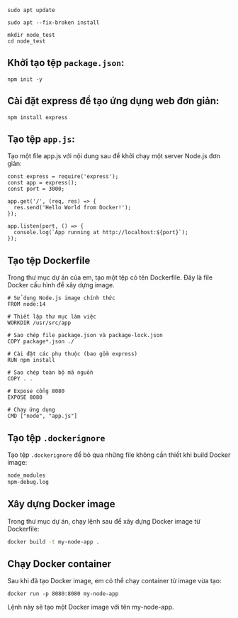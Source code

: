 ```
sudo apt update
```

```
sudo apt --fix-broken install
```

```
mkdir node_test
cd node_test
```

## Khởi tạo tệp `package.json`:
```
npm init -y
```

## Cài đặt express để tạo ứng dụng web đơn giản:
```
npm install express
```

## Tạo tệp `app.js`:
Tạo một file app.js với nội dung sau để khởi chạy một server Node.js đơn giản:
```
const express = require('express');
const app = express();
const port = 3000;

app.get('/', (req, res) => {
  res.send('Hello World from Docker!');
});

app.listen(port, () => {
  console.log(`App running at http://localhost:${port}`);
});
```

## Tạo tệp Dockerfile
Trong thư mục dự án của em, tạo một tệp có tên Dockerfile. Đây là file Docker cấu hình để xây dựng image.
```
# Sử dụng Node.js image chính thức
FROM node:14

# Thiết lập thư mục làm việc
WORKDIR /usr/src/app

# Sao chép file package.json và package-lock.json
COPY package*.json ./

# Cài đặt các phụ thuộc (bao gồm express)
RUN npm install

# Sao chép toàn bộ mã nguồn
COPY . .

# Expose cổng 8080
EXPOSE 8080

# Chạy ứng dụng
CMD ["node", "app.js"]
```

## Tạo tệp `.dockerignore`
Tạo tệp `.dockerignore` để bỏ qua những file không cần thiết khi build Docker image:
```bash
node_modules
npm-debug.log
```

## Xây dựng Docker image
Trong thư mục dự án, chạy lệnh sau để xây dựng Docker image từ Dockerfile:
```bash
docker build -t my-node-app .
```

## Chạy Docker container
Sau khi đã tạo Docker image, em có thể chạy container từ image vừa tạo:
```
docker run -p 8080:8080 my-node-app
```

Lệnh này sẽ tạo một Docker image với tên my-node-app.